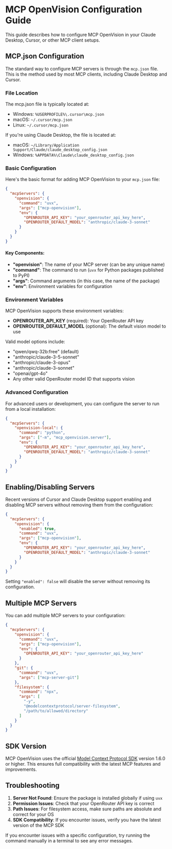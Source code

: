 # MCP OpenVision Configuration Guide

This guide describes how to configure MCP OpenVision in your Claude Desktop, Cursor, or other MCP client setups.

## MCP.json Configuration

The standard way to configure MCP servers is through the `mcp.json` file. This is the method used by most MCP clients, including Claude Desktop and Cursor.

### File Location

The mcp.json file is typically located at:

- Windows: `%USERPROFILE%\.cursor\mcp.json`
- macOS: `~/.cursor/mcp.json`
- Linux: `~/.cursor/mcp.json`

If you're using Claude Desktop, the file is located at:

- macOS: `~/Library/Application Support/Claude/claude_desktop_config.json`
- Windows: `%APPDATA%\Claude\claude_desktop_config.json`

### Basic Configuration

Here's the basic format for adding MCP OpenVision to your `mcp.json` file:

```json
{
  "mcpServers": {
    "openvision": {
      "command": "uvx",
      "args": ["mcp-openvision"],
      "env": {
        "OPENROUTER_API_KEY": "your_openrouter_api_key_here",
        "OPENROUTER_DEFAULT_MODEL": "anthropic/claude-3-sonnet"
      }
    }
  }
}
```

#### Key Components:

- **"openvision"**: The name of your MCP server (can be any unique name)
- **"command"**: The command to run (`uvx` for Python packages published to PyPI)
- **"args"**: Command arguments (in this case, the name of the package)
- **"env"**: Environment variables for configuration

### Environment Variables

MCP OpenVision supports these environment variables:

- **OPENROUTER_API_KEY** (required): Your OpenRouter API key
- **OPENROUTER_DEFAULT_MODEL** (optional): The default vision model to use

Valid model options include:

- "qwen/qwq-32b:free" (default)
- "anthropic/claude-3-5-sonnet"
- "anthropic/claude-3-opus"
- "anthropic/claude-3-sonnet"
- "openai/gpt-4o"
- Any other valid OpenRouter model ID that supports vision

### Advanced Configuration

For advanced users or development, you can configure the server to run from a local installation:

```json
{
  "mcpServers": {
    "openvision-local": {
      "command": "python",
      "args": ["-m", "mcp_openvision.server"],
      "env": {
        "OPENROUTER_API_KEY": "your_openrouter_api_key_here",
        "OPENROUTER_DEFAULT_MODEL": "anthropic/claude-3-sonnet"
      }
    }
  }
}
```

## Enabling/Disabling Servers

Recent versions of Cursor and Claude Desktop support enabling and disabling MCP servers without removing them from the configuration:

```json
{
  "mcpServers": {
    "openvision": {
      "enabled": true,
      "command": "uvx",
      "args": ["mcp-openvision"],
      "env": {
        "OPENROUTER_API_KEY": "your_openrouter_api_key_here",
        "OPENROUTER_DEFAULT_MODEL": "anthropic/claude-3-sonnet"
      }
    }
  }
}
```

Setting `"enabled": false` will disable the server without removing its configuration.

## Multiple MCP Servers

You can add multiple MCP servers to your configuration:

```json
{
  "mcpServers": {
    "openvision": {
      "command": "uvx",
      "args": ["mcp-openvision"],
      "env": {
        "OPENROUTER_API_KEY": "your_openrouter_api_key_here"
      }
    },
    "git": {
      "command": "uvx",
      "args": ["mcp-server-git"]
    },
    "filesystem": {
      "command": "npx",
      "args": [
        "-y",
        "@modelcontextprotocol/server-filesystem",
        "/path/to/allowed/directory"
      ]
    }
  }
}
```

## SDK Version

MCP OpenVision uses the official [Model Context Protocol SDK](https://github.com/modelcontextprotocol/python-sdk) version 1.6.0 or higher. This ensures full compatibility with the latest MCP features and improvements.

## Troubleshooting

1. **Server Not Found**: Ensure the package is installed globally if using `uvx`
2. **Permission Issues**: Check that your OpenRouter API key is correct
3. **Path Issues**: For filesystem access, make sure paths are absolute and correct for your OS
4. **SDK Compatibility**: If you encounter issues, verify you have the latest version of the MCP SDK

If you encounter issues with a specific configuration, try running the command manually in a terminal to see any error messages.
